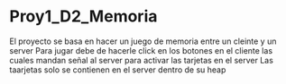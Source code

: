 # Proy1_D2_Memoria
El proyecto se basa en hacer un juego de memoria entre un cleinte y un server
Para jugar debe de hacerle click en los botones en el cliente las cuales mandan señal al server para activar las tarjetas en el server
Las taarjetas solo se contienen en el server dentro de su heap
